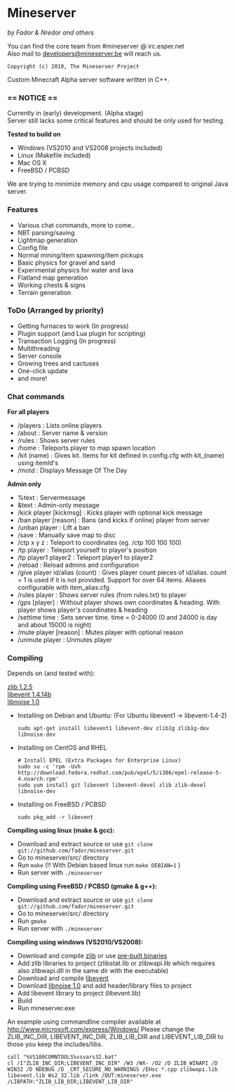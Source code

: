 # Mineserver
*by Fador & Nredor and others*

You can find the core team from #mineserver @ irc.esper.net   
Also mail to developers@mineserver.be will reach us.

    Copyright (c) 2010, The Mineserver Project

Custom Minecraft Alpha server software written in C++.

### == NOTICE ==
Currently in (early) development. (Alpha stage)   
Server still lacks some critical features and should be only used for testing.

**Tested to build on**

 * Windows (VS2010 and VS2008 projects included)
 * Linux (Makefile included)
 * Mac OS X
 * FreeBSD / PCBSD
 
We are trying to minimize memory and cpu usage compared to original Java server.

### Features
 * Various chat commands, more to come..
 * NBT parsing/saving
 * Lightmap generation
 * Config file
 * Normal mining/item spawning/item pickups
 * Basic physics for gravel and sand
 * Experimental physics for water and lava
 * Flatland map generation
 * Working chests & signs
 * Terrain generation
  
### ToDo (Arranged by priority)
 * Getting furnaces to work (In progress)
 * Plugin support (and Lua plugin for scripting)
 * Transaction Logging (In progress)
 * Multithreading
 * Server console
 * Growing trees and cactuses
 * One-click update
 * and more!
 
### Chat commands

**For all players**

*  /players : Lists online players
*  /about : Server name & version
*  /rules : Shows server rules
*  /home : Teleports player to map spawn location
*  /kit (name) : Gives kit. Items for kit defined in config.cfg with kit_(name) using itemId's
*  /motd : Displays Message Of The Day

**Admin only**

*  %text : Servermessage 
*  &text : Admin-only message
*  /kick player [kickmsg] : Kicks player with optional kick message
*  /ban player [reason] : Bans (and kicks if online) player from server
*  /unban player : Lift a ban
*  /save : Manually save map to disc
*  /ctp x y z : Teleport to coordinates (eg. /ctp 100 100 100)
*  /tp player : Teleport yourself to player's position
*  /tp player1 player2 : Teleport player1 to player2
*  /reload : Reload admins and configuration
*  /give player id/alias (count) : Gives player count pieces of id/alias. count = 1 is used if it is not provided. Support for over 64 items. Aliases configurable with item_alias.cfg
*  /rules player : Shows server rules (from rules.txt) to player
*  /gps [player] : Without player shows own coordinates & heading. With player shows player's coordinates & heading
*  /settime time : Sets server time. time = 0-24000 (0 and 24000 is day and about 15000 is night)
*  /mute player [reason] : Mutes player with optional reason
*  /unmute player : Unmutes player
 
### Compiling
Depends on (and tested with):

 [zlib 1.2.5](http://www.zlib.org)   
 [libevent 1.4.14b](http://monkey.org/~provos/libevent/)   
 [libnoise 1.0](http://libnoise.sourceforge.net/)   

 * Installing on Debian and Ubuntu: (For Ubuntu libevent1 -> libevent-1.4-2)

    `sudo apt-get install libevent1 libevent-dev zlib1g zlib1g-dev libnoise-dev`

 * Installing on CentOS and RHEL

    `# Install EPEL (Extra Packages for Enterprise Linux)`   
    `sudo su -c 'rpm -Uvh http://download.fedora.redhat.com/pub/epel/5/i386/epel-release-5-4.noarch.rpm'`   
    `sudo yum install git libevent libevent-devel zlib zlib-devel libnoise-dev`   

 * Installing on FreeBSD / PCBSD

    `sudo pkg_add -r libevent`

**Compiling using linux (make & gcc):**

 * Download and extract source or use `git clone git://github.com/fador/mineserver.git`
 * Go to mineserver/src/ directory
 * Run `make` (!! With Debian based linux run `make DEBIAN=1` )
 * Run server with `./mineserver`

**Compiling using FreeBSD / PCBSD (gmake & g++):**

 * Download and extract source or use `git clone git://github.com/fador/mineserver.git`
 * Go to mineserver/src/ directory
 * Run `gmake`
 * Run server with `./mineserver`
  
**Compiling using windows (VS2010/VS2008):**

 * Download and compile [zlib](http://www.zlib.org) or use [pre-built binaries](http://www.winimage.com/zLibDll/index.html)
 * Add zlib libraries to project (zlibstat.lib or zlibwapi.lib which requires also zlibwapi.dll in the same dir with the executable)
 * Download and compile [libevent](http://monkey.org/~provos/libevent/)
 * Download [libnoise 1.0](http://libnoise.sourceforge.net/) and add header/library files to project
 * Add libevent library to project (libevent.lib)
 * Build
 * Run mineserver.exe
 
 An example using commandline compiler available at http://www.microsoft.com/express/Windows/ Please change the ZLIB_INC_DIR, LIBEVENT_INC_DIR, ZLIB_LIB_DIR and LIBEVENT_LIB_DIR to those you keep the includes/libs.
 
    call "%VS100COMNTOOLS%vsvars32.bat"
    cl /I"ZLIB_INC_DIR;LIBEVENT_INC_DIR" /W3 /WX- /O2 /D ZLIB_WINAPI /D WIN32 /D NDEBUG /D _CRT_SECURE_NO_WARNINGS /EHsc *.cpp zlibwapi.lib libevent.lib Ws2_32.lib /link /OUT:mineserver.exe /LIBPATH:"ZLIB_LIB_DIR;LIBEVENT_LIB_DIR"


 

